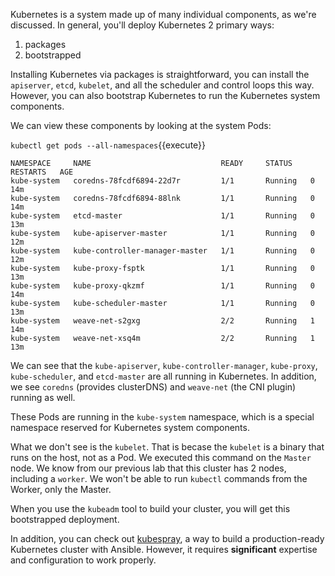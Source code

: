 Kubernetes is a system made up of many individual components, as we're discussed. In general, you'll deploy Kubernetes 2 primary ways:

1. packages
2. bootstrapped

Installing Kubernetes via packages is straightforward, you can install the `apiserver`, `etcd`, `kubelet`, and all the scheduler and control loops this way. However, you can also bootstrap Kubernetes to run the Kubernetes system components.

We can view these components by looking at the system Pods:

`kubectl get pods --all-namespaces`{{execute}}

```
NAMESPACE     NAME                             READY     STATUS    RESTARTS   AGE
kube-system   coredns-78fcdf6894-22d7r         1/1       Running   0          14m
kube-system   coredns-78fcdf6894-88lnk         1/1       Running   0          14m
kube-system   etcd-master                      1/1       Running   0          13m
kube-system   kube-apiserver-master            1/1       Running   0          12m
kube-system   kube-controller-manager-master   1/1       Running   0          12m
kube-system   kube-proxy-fsptk                 1/1       Running   0          13m
kube-system   kube-proxy-qkzmf                 1/1       Running   0          14m
kube-system   kube-scheduler-master            1/1       Running   0          13m
kube-system   weave-net-s2gxg                  2/2       Running   1          14m
kube-system   weave-net-xsq4m                  2/2       Running   1          13m
```

We can see that the `kube-apiserver`, `kube-controller-manager`, `kube-proxy`, `kube-scheduler`, and `etcd-master` are all running in Kubernetes. In addition, we see `coredns` (provides clusterDNS) and `weave-net` (the CNI plugin) running as well.

These Pods are running in the `kube-system` namespace, which is a special namespace reserved for Kubernetes system components.

What we don't see is the `kubelet`. That is becase the `kubelet` is a binary that runs on the host, not as a Pod. We executed this command on the `Master` node. We know from our previous lab that this cluster has 2 nodes, including a `worker`. We won't be able to run `kubectl` commands from the Worker, only the Master.

When you use the `kubeadm` tool to build your cluster, you will get this bootstrapped deployment.

In addition, you can check out [kubespray](https://github.com/kubernetes-sigs/kubespray), a way to build a production-ready Kubernetes cluster with Ansible. However, it requires **significant** expertise and configuration to work properly.
